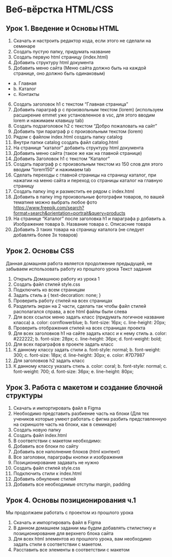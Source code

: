 # Веб-вёрстка HTML/CSS
## Урок 1. Введение и Основы HTML
1.	Скачать и настроить редактор кода, если этого не сделали на семинаре
2.	Создать пустую папку, придумать название
3.	Создать первую html страницу (index.html)
4.	Добавить структуру html документа
5.	Добавить меню сайта (Меню сайта должно быть на каждой странице, оно должно быть одинаковым)
   - a.	Главная
   - b.	Каталог
   - c.	Контакты
6.	Создать заголовок h1 с текстом “Главная страница”
7.	Добавить параграф p с произвольным текстом (lorem) (используем расширение emmet уже установленное в vsc, для этого вводим lorem и нажимаем клавишу tab)
8.	Создать подзаголовок h2 с текстом “Добро пожаловать на сайт”
9.	Добавить три параграф p с произвольным текстом (lorem)
10.	Рядом с файлом index.html создать папку catalog
11.	Внутри папки catalog создать файл catalog.html 
12.	На странице “каталог” добавить структуру html документа
13.	Добавить меню сайта (такое же как на главной странице)
14.	Добавить Заголовок h1 с текстом “Каталог”
15.	Создать параграф p с произвольным текстом из 150 слов для этого вводим “lorem150” и нажимаем tab
16.	Сделать переходы с главной страницы на страницу каталог, при нажатии на меню сайта и переход со страницы каталог на главную страницу
17.	Создать папку img и разместить ее рядом с index.html
18.	Добавить в папку img произвольные фотографии товаров, по вашей тематике можно выбрать любое фото https://www.freepik.com/search?format=search&orientation=portrait&query=products  
19.	На странице “Каталог” после заголовка h1 и параграфа p добавить 
a.	Изображение товара
b.	Название товара
c.	Описасние товара
20.	Добавить 3 таких товара на страницу каталога (не следует добавлять более 3х товаров)

## Урок 2. Основы CSS
Данная домашняя работа является продолжение предыдущей, не забываем использовать работу из прошлого урока
Текст задания 
1.	Открыть Домашнюю работу из урока 1 
2.	Создать файл стилей style.css
3.	Подключить ко всем страницам
4.	Задать стиль
a {
   text-decoration: none;
}
5.	Проверить работу стилей на всех страницах
6.	Разделить экран на 2 части, сделать так чтобы файл стилей располагался справа, а все html файлы были слева
7.	Для всех ссылок меню задать класс (придумать логичное название класса)
   a.	    color: cornflowerblue;
   b.	    font-size: 16px;
   c.	    line-height: 20px;
8.	Проверить отображения стилей на всех страницах проекта
9.	Для всех заголовков h1 на сайте задать класс и к нему стиль
   a.	    color: #222222;
   b.	    font-size: 28px;
   c.	    line-height: 36px;
   d.	    font-weight: bold;
10.	Для всех параграфов в проекте задать класс
11.	К данному классу задать стили
   a.	    font-style: normal;
   b.	    font-weight: 300;
   c.	    font-size: 18px;
   d.	    line-height: 30px;
   e.	    color: #7D7987
12.	Для заголовков h2 задать класс
13.	К данному классу указать стиль 
   a.	    color: coral;
   b.	    font-style: normal;
   c.	    font-weight: 700;
   d.	    font-size: 36px;
   e.	    line-height: 80px;

## Урок 3. Работа с макетом и создание блочной структуры
1. Скачать и импортировать файл в Figma
2. Необходимо представить разбиение часть на блоки (Для тех учеников которые умеют работать с фигма разбить представленную на скриншоте часть на блоки, как в семинаре)
3. Создать новую папку
4. Создать файл index.html
5. В соответствии с макетом необходимо:
6. Добавить все блоки по сайту
7. Добавить все наполнение блоков (html контент)
8. Все заголовки, параграфы кнопки и изображения
10. Позиционирование задавать не нужно
11. Создать файл стилей style.css
12. Подключить стили к index.html
13. Добавить обнуление стилей
14. Добавить все необходимые отступы margin, padding

## Урок 4. Основы позиционирования ч.1
Мы продолжаем работать с проектом из прошлого урока
1. Скачать и импортировать файл в Figma
2. В данном домашнем задании мы будем добавлять стилистику и позиционирование для верхнего блока сайта
3. Для всех html элементов из прошлого урока, вам необходимо задать стили в соответствии с макетом.
4. Расставить все элементы в соответствии с макетом
